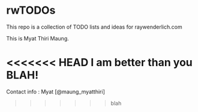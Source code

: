 # rwTODOs

This repo is a collection of TODO lists and ideas for raywenderlich.com

This is Myat Thiri Maung.

<<<<<<< HEAD
I am better than you BLAH!
=======
Contact info : Myat [@maung_myatthiri]
>>>>>>> blah

